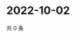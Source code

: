 # 2022-10-02

共 0 条

<!-- BEGIN WEIBO -->
<!-- 最后更新时间 Sun Oct 02 2022 17:19:44 GMT+0800 (China Standard Time) -->

<!-- END WEIBO -->
